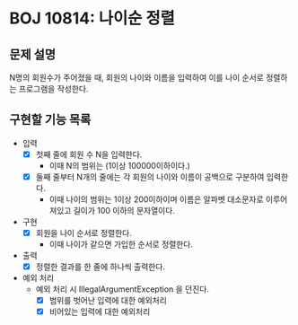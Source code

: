 # BOJ 10814: 나이순 정렬
## 문제 설명
N명의 회원수가 주어졌을 때, 회원의 나이와 이름을 입력하여 이를 나이 순서로 정렬하는 프로그램을 작성한다.
## 구현할 기능 목록
- 입력
  - [X] 첫째 줄에 회원 수 N을 입력한다.
    - 이때 N의 범위는 (1이상 100000이하이다.)
  - [X] 둘째 줄부터 N개의 줄에는 각 회원의 나이와 이름이 공백으로 구분하여 입력한다.
    - 이때 나이의 범위는 1이상 200이하이며 이름은 알파벳 대소문자로 이루어져있고 길이가 100 이하의 문자열이다.
- 구현
  - [X] 회원을 나이 순서로 정렬한다.
    - 이때 나이가 같으면 가입한 순서로 정렬한다.
- 출력
  - [X] 정렬한 결과를 한 줄에 하나씩 출력한다.
- 예외 처리
  - 예외 처리 시 IllegalArgumentException 을 던진다.
    - [X] 범위를 벗어난 입력에 대한 예외처리
    - [X] 비어있는 입력에 대한 예외처리